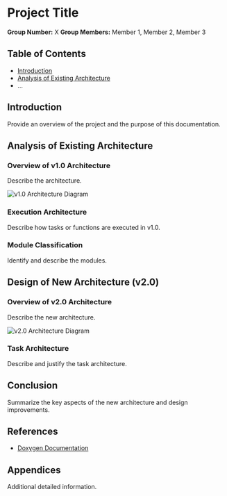 # Project Title
**Group Number:** X
**Group Members:** Member 1, Member 2, Member 3

## Table of Contents
- [Introduction](#introduction)
- [Analysis of Existing Architecture](#analysis-of-existing-architecture)
- ...

## Introduction
Provide an overview of the project and the purpose of this documentation.

## Analysis of Existing Architecture
### Overview of v1.0 Architecture
Describe the architecture.

![v1.0 Architecture Diagram](path_to_diagram.png)

### Execution Architecture
Describe how tasks or functions are executed in v1.0.

### Module Classification
Identify and describe the modules.

## Design of New Architecture (v2.0)
### Overview of v2.0 Architecture
Describe the new architecture.

![v2.0 Architecture Diagram](path_to_diagram.png)

### Task Architecture
Describe and justify the task architecture.

<!-- ### Example Code Snippet
```c
// Example FreeRTOS task creation
xTaskCreate(TaskFunction, "TaskName", stackSize, NULL, priority, &taskHandle);

![Class Diagram](path_to_class_diagram.png) -->

## Conclusion
Summarize the key aspects of the new architecture and design improvements.

## References
- [Doxygen Documentation](https://www.doxygen.nl/)

## Appendices
Additional detailed information.

